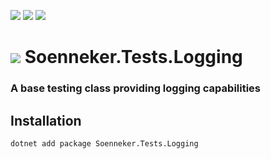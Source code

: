 [![](https://img.shields.io/nuget/v/Soenneker.Tests.Logging.svg?style=for-the-badge)](https://www.nuget.org/packages/Soenneker.Tests.Logging/)
[![](https://img.shields.io/github/actions/workflow/status/soenneker/soenneker.tests.logging/publish-package.yml?style=for-the-badge)](https://github.com/soenneker/soenneker.tests.logging/actions/workflows/publish-package.yml)
[![](https://img.shields.io/nuget/dt/Soenneker.Tests.Logging.svg?style=for-the-badge)](https://www.nuget.org/packages/Soenneker.Tests.Logging/)

# ![](https://user-images.githubusercontent.com/4441470/224455560-91ed3ee7-f510-4041-a8d2-3fc093025112.png) Soenneker.Tests.Logging
### A base testing class providing logging capabilities

## Installation

```
dotnet add package Soenneker.Tests.Logging
```
